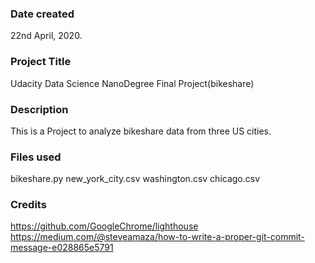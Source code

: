 ### Date created
22nd April, 2020.

### Project Title
Udacity Data Science NanoDegree Final Project(bikeshare)

### Description
This is a Project to analyze bikeshare data from three US cities.

### Files used
bikeshare.py
new_york_city.csv
washington.csv
chicago.csv

### Credits
https://github.com/GoogleChrome/lighthouse
https://medium.com/@steveamaza/how-to-write-a-proper-git-commit-message-e028865e5791

